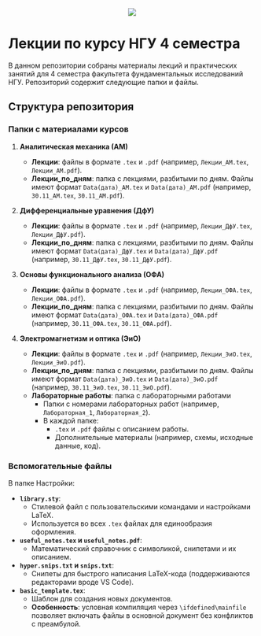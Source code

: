 
<div align="center">
  <img src="https://github.com/user-attachments/assets/962af471-7f4e-4edc-867b-ed625ac98bb2" >
</div>

# Лекции по курсу НГУ 4 семестра 

В данном репозитории собраны материалы лекций и практических занятий для 4 семестра факультета фундаментальных исследований НГУ. Репозиторий содержит следующие папки и файлы.


## Структура репозитория

### Папки с материалами курсов
1. **Аналитическая механика (АМ)**
   - **Лекции**: файлы в формате `.tex` и `.pdf` (например, `Лекции_АМ.tex`, `Лекции_АМ.pdf`).
   - **Лекции_по_дням**: папка с лекциями, разбитыми по дням. Файлы имеют формат `Data(дата)_АМ.tex` и `Data(дата)_АМ.pdf` (например, `30.11_АМ.tex`, `30.11_АМ.pdf`).

2. **Дифференциальные уравнения (ДфУ)**
   - **Лекции**: файлы в формате `.tex` и `.pdf` (например, `Лекции_ДфУ.tex`, `Лекции_ДфУ.pdf`).
   - **Лекции_по_дням**: папка с лекциями, разбитыми по дням. Файлы имеют формат `Data(дата)_ДфУ.tex` и `Data(дата)_ДфУ.pdf` (например, `30.11_ДфУ.tex`, `30.11_ДфУ.pdf`).

3. **Основы функционального анализа (ОФА)**
   - **Лекции**: файлы в формате `.tex` и `.pdf` (например, `Лекции_ОФА.tex`, `Лекции_ОФА.pdf`).
   - **Лекции_по_дням**: папка с лекциями, разбитыми по дням. Файлы имеют формат `Data(дата)_ОФА.tex` и `Data(дата)_ОФА.pdf` (например, `30.11_ОФА.tex`, `30.11_ОФА.pdf`).

4. **Электромагнетизм и оптика (ЭиО)**
   - **Лекции**: файлы в формате `.tex` и `.pdf` (например, `Лекции_ЭиО.tex`, `Лекции_ЭиО.pdf`).
   - **Лекции_по_дням**: папка с лекциями, разбитыми по дням. Файлы имеют формат `Data(дата)_ЭиО.tex` и `Data(дата)_ЭиО.pdf` (например, `30.11_ЭиО.tex`, `30.11_ЭиО.pdf`).
   - **Лабораторные работы**: папка с лабораторными работами
     - Папки с номерами лабораторных работ (например, `Лабораторная_1`, `Лабораторная_2`).
     - В каждой папке:
       - `.tex` и `.pdf` файлы с описанием работы.
       - Дополнительные материалы (например, схемы, исходные данные, код).

### Вспомогательные файлы
В папке Настройки:
- **`library.sty`**:
  - Стилевой файл с пользовательскими командами и настройками LaTeX.
  - Используется во всех `.tex` файлах для единообразия оформления.
- **`useful_notes.tex` и `useful_notes.pdf`**:
  - Математический справочник с символикой, снипетами и их описанием.
- **`hyper.snips.txt` и `snips.txt`**:
  - Снипеты для быстрого написания LaTeX-кода (поддерживаются редакторами вроде VS Code).
- **`basic_template.tex`**:
  - Шаблон для создания новых документов. 
  - **Особенность**: условная компиляция через `\ifdefined\mainfile` позволяет включать файлы в основной документ без конфликтов с преамбулой.

